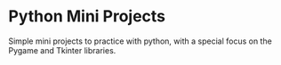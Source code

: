 # Python Mini Projects
Simple mini projects to practice with python, with a special focus on the Pygame and Tkinter libraries.
